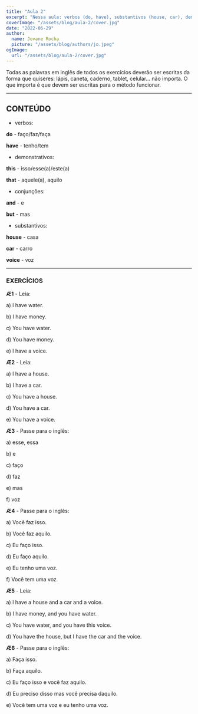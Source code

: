 ```yaml
---
title: "Aula 2"
excerpt: "Nessa aula: verbos (do, have), substantivos (house, car), demonstrativos (this, that), conjunções (and, but)"
coverImage: "/assets/blog/aula-2/cover.jpg"
date: "2022-06-29"
author:
  name: Jovane Rocha
  picture: "/assets/blog/authors/jo.jpeg"
ogImage:
  url: "/assets/blog/aula-2/cover.jpg"
---
```


Todas as palavras em inglês de todos os exercícios deverão ser escritas da forma que quiseres:
lápis, caneta, caderno, tablet, celular... não importa. O que importa é
que devem ser escritas para o método funcionar.

---

## CONTEÚDO

- verbos:

**do** - faço/faz/faça

**have** - tenho/tem

- demonstrativos:

**this** - isso/esse(a)/este(a)

**that** - aquele(a), aquilo

- conjunções:

**and** - e

**but** - mas

- substantivos:

**house** - casa

**car** - carro

**voice** - voz

---

### EXERCÍCIOS

**Æ1** - Leia:

a) I have water.

b) I have money.

c) You have water.

d) You have money.

e) I have a voice.

**Æ2** - Leia:

a) I have a house.

b) I have a car.

c) You have a house.

d) You have a car.

e) You have a voice.

**Æ3** - Passe para o inglês:

a) esse, essa

b) e

c) faço

d) faz

e) mas

f) voz

**Æ4** - Passe para o inglês:

a) Você faz isso.

b) Você faz aquilo.

c) Eu faço isso.

d) Eu faço aquilo.

e) Eu tenho uma voz.

f) Você tem uma voz.

**Æ5** - Leia:

a) I have a house and a car and a voice.

b) I have money, and you have water.

c) You have water, and you have this voice.

d) You have the house, but I have the car and the voice.

**Æ6** - Passe para o inglês:

a) Faça isso.

b) Faça aquilo.

c) Eu faço isso e você faz aquilo.

d) Eu preciso disso mas você precisa daquilo.

e) Você tem uma voz e eu tenho uma voz.
